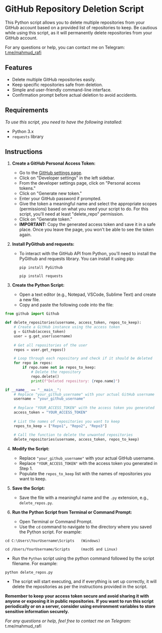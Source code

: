 # GitHub Repository Deletion Script

This Python script allows you to delete multiple repositories from your GitHub account based on a provided list of repositories to keep. Be cautious while using this script, as it will permanently delete repositories from your GitHub account.


For any questions or help, you can contact me on Telegram: [t.me/mahmud_rafi](https://t.me/mahmud_rafi)

## Features
   - Delete multiple GitHub repositories easily.
   - Keep specific repositories safe from deletion.
   - Simple and user-friendly command-line interface.
   - Confirmation prompt before actual deletion to avoid accidents.

## Requirements
*To use this script, you need to have the following installed:*
   - Python 3.x
   - `requests` library

## Instructions

1. **Create a GitHub Personal Access Token:**
   - Go to the [GitHub settings page](https://github.com/settings/profile).
   - Click on "Developer settings" in the left sidebar.
   - From the developer settings page, click on "Personal access tokens."
   - Click on "Generate new token."
   - Enter your GitHub password if prompted.
   - Give the token a meaningful name and select the appropriate scopes (permissions) based on what you need your script to do. For this script, you'll need at least "delete_repo" permission.
   - Click on "Generate token."
   - **IMPORTANT:** Copy the generated access token and save it in a safe place. Once you leave the page, you won't be able to see the token again.

2. **Install PyGithub and requests:**
   - To interact with the GitHub API from Python, you'll need to install the PyGithub and requests library. You can install it using pip:
     ```
     pip install PyGithub
     ```
     ```
     pip install requests
     ```

3. **Create the Python Script:**
   - Open a text editor (e.g., Notepad, VSCode, Sublime Text) and create a new file.
   - Copy and paste the following code into the file:

```python
from github import Github

def delete_repositories(username, access_token, repos_to_keep):
    # Create a GitHub instance using the access token
    g = Github(access_token)
    user = g.get_user(username)
    
    # Get all repositories of the user
    repos = user.get_repos()

    # Loop through each repository and check if it should be deleted
    for repo in repos:
        if repo.name not in repos_to_keep:
            # Delete the repository
            repo.delete()
            print(f"Deleted repository: {repo.name}")

if __name__ == "__main__":
    # Replace "your_github_username" with your actual GitHub username
    username = "your_github_username"
    
    # Replace "YOUR_ACCESS_TOKEN" with the access token you generated
    access_token = "YOUR_ACCESS_TOKEN"
    
    # List the names of repositories you want to keep
    repos_to_keep = ["Repo1", "Repo2", "Repo3"]
    
    # Call the function to delete the unwanted repositories
    delete_repositories(username, access_token, repos_to_keep)
```

4. **Modify the Script:**
   - Replace `"your_github_username"` with your actual GitHub username.
   - Replace `"YOUR_ACCESS_TOKEN"` with the access token you generated in Step 1.
   - Populate the `repos_to_keep` list with the names of repositories you want to keep.

5. **Save the Script:**
   - Save the file with a meaningful name and the `.py` extension, e.g., `delete_repos.py`.

6. **Run the Python Script from Terminal or Command Prompt:**
   - Open Terminal or Command Prompt.
   - Use the `cd` command to navigate to the directory where you saved the Python script. For example:
```
cd C:\Users\YourUsername\Scripts   (Windows)
```
```
cd /Users/YourUsername/Scripts     (macOS and Linux)
```
   - Run the `Python` script using the python command followed by the script filename. For example:
```
python delete_repos.py
```
   - The script will start executing, and if everything is set up correctly, it will delete the repositories as per the instructions provided in the script.

**Remember to keep your access token secure and avoid sharing it with anyone or exposing it in public repositories. If you want to run this script periodically or on a server, consider using environment variables to store sensitive information securely.**

*For any questions or help, feel free to contact me on Telegram:* t.me/mahmud_rafi
